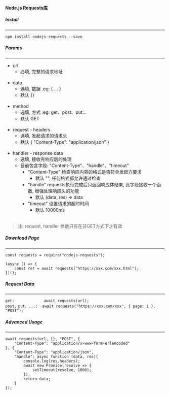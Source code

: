 #### Node.js Requests库

##### Install
---
    npm install nodejs-requests --save


##### Params
----
- url
    - 必填, 完整的请求地址
    <br />
- data
    - 选填, 数据 .eg: { ... }
    - 默认 {}
    <br />
- method
    - 选填, 方式 .eg: get、post、put...
    - 默认 GET
    <br />
- request - headers
    - 选填, 发起请求的请求头
    - 默认 { "Content-Type": "application/json" }
    <br />
- handler - response data
    - 选填, 接收完响应后的处理
    - 目前包含字段: "Content-Type"、"handle"、"timeout"
        - "Content-Type" 检查响应内容的格式是否符合发起方要求
            - 默认 "", 任何格式都允许通过检查
        - "handle" requests执行完成后只返回响应体结果, 此字段接收一个函数, 增强处理响应头的功能
            - 默认 (data, res) => data
        - "timeout" 设置请求的超时时间
            - 默认 10000ms
    <br />

>   注:
>   request, handler 参数只有在非GET方式下才有效


##### Download Page
----

    const requests = require("nodejs-requests");

    (async () => {
        const ret = await requests("https://xxx.com/xxx.html");
    })();

##### Request Data
----
    get:             await requests(url);
    post、put、...:  await requests("https://xxx.com/xxx", { page: 1 }, "POST");


##### Advanced Usage
----
    await requests(url, {}, "POST", {
        "Content-Type": "application/x-www-form-urlencoded"
    }, {
        "Content-Type": "application/json",
        "handle": async function (data, res){
            console.log(res.headers);
            await new Promise(resolve => {
                setTimeout(resolve, 1000);
            });
            return data;
        }
    });



